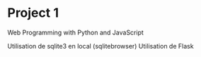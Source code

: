 # Project 1

Web Programming with Python and JavaScript

Utilisation de sqlite3 en local (sqlitebrowser)
Utilisation de Flask
